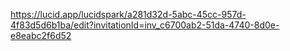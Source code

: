 
https://lucid.app/lucidspark/a281d32d-5abc-45cc-957d-4f83d5d6b1ba/edit?invitationId=inv_c6700ab2-51da-4740-8d0e-e8eabc2f6d52
